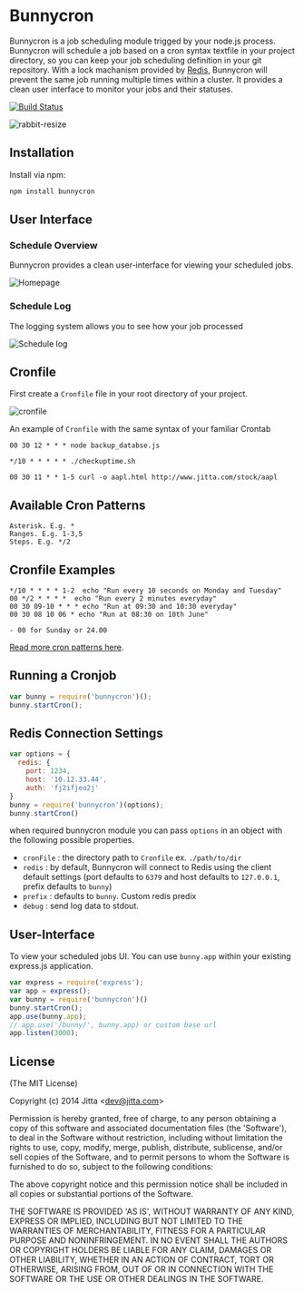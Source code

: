 # Bunnycron
Bunnycron is a job scheduling module trigged by your node.js process. Bunnycron will schedule a job based on a cron syntax textfile in your project directory, so you can keep your job scheduling definition in your git repository. With a lock machanism provided by [Redis](http://redis.io), Bunnycron will prevent the same job running multiple times within a cluster. It provides a clean user interface to monitor your jobs and their statuses.

[![Build Status](https://travis-ci.org/jitta/bunnycron.svg)](https://travis-ci.org/jitta/bunnycron)




![rabbit-resize](https://cloud.githubusercontent.com/assets/837612/8177518/c49d1a5e-142f-11e5-9d30-f7da1ee9e4f8.png)

## Installation

Install via npm:

```sh
npm install bunnycron
```

## User Interface
### Schedule Overview
Bunnycron provides a clean user-interface for viewing your scheduled jobs.

![Homepage](https://cloud.githubusercontent.com/assets/837612/3614327/7ff3db9e-0dbf-11e4-8c7e-b045899b7c29.jpg)

### Schedule Log
The logging system allows you to see how your job processed

![Schedule log](https://cloud.githubusercontent.com/assets/837612/3609667/9ec2fe9c-0d7e-11e4-870c-69d45de7a8fd.png)



## Cronfile
First create a `Cronfile` file in your root directory of your project.

![cronfile](https://cloud.githubusercontent.com/assets/837612/3597594/48a60a5e-0cd4-11e4-9cef-e353240433ef.png)


An example of `Cronfile` with the same syntax of your familiar Crontab

    00 30 12 * * * node backup_databse.js

	*/10 * * * * * ./checkuptime.sh

	00 30 11 * * 1-5 curl -o aapl.html http://www.jitta.com/stock/aapl


## Available Cron Patterns

    Asterisk. E.g. *
    Ranges. E.g. 1-3,5
    Steps. E.g. */2

## Cronfile Examples
    */10 * * * * 1-2  echo "Run every 10 seconds on Monday and Tuesday"
    00 */2 * * * *  echo "Run every 2 minutes everyday"
    00 30 09-10 * * * echo "Run at 09:30 and 10:30 everyday"
    00 30 08 10 06 * echo "Run at 08:30 on 10th June"

    - 00 for Sunday or 24.00


[Read more cron patterns here](http://www.thegeekstuff.com/2009/06/15-practical-crontab-examples/).


## Running a Cronjob

```js
var bunny = require('bunnycron')();
bunny.startCron();
```

## Redis Connection Settings

```js
var options = {
  redis: {
    port: 1234,
    host: '10.12.33.44',
    auth: 'fj2ifjeo2j'
}
bunny = require('bunnycron')(options);
bunny.startCron()
```

when required bunnycron module you can pass `options` in an object with the following possible properties.

* `cronFile` : the directory path to `Cronfile` ex. `./path/to/dir`
* `redis` : by default, Bunnycron will connect to Redis using the client default settings (port defaults to `6379` and host defaults to `127.0.0.1`, prefix defaults to `bunny`)
* `prefix` : defaults to `bunny`. Custom redis predix
* `debug` : send log data to stdout.



## User-Interface
To view your scheduled jobs UI. You can use `bunny.app` within your existing express.js application.

```js
var express = require('express');
var app = express();
var bunny = require('bunnycron')()
bunny.startCron();
app.use(bunny.app);
// app.use('/bunny/', bunny.app) or custom base url
app.listen(3000);

```








## License

(The MIT License)

Copyright (c) 2014 Jitta &lt;dev@jitta.com&gt;

Permission is hereby granted, free of charge, to any person obtaining
a copy of this software and associated documentation files (the
'Software'), to deal in the Software without restriction, including
without limitation the rights to use, copy, modify, merge, publish,
distribute, sublicense, and/or sell copies of the Software, and to
permit persons to whom the Software is furnished to do so, subject to
the following conditions:

The above copyright notice and this permission notice shall be
included in all copies or substantial portions of the Software.

THE SOFTWARE IS PROVIDED 'AS IS', WITHOUT WARRANTY OF ANY KIND,
EXPRESS OR IMPLIED, INCLUDING BUT NOT LIMITED TO THE WARRANTIES OF
MERCHANTABILITY, FITNESS FOR A PARTICULAR PURPOSE AND NONINFRINGEMENT.
IN NO EVENT SHALL THE AUTHORS OR COPYRIGHT HOLDERS BE LIABLE FOR ANY
CLAIM, DAMAGES OR OTHER LIABILITY, WHETHER IN AN ACTION OF CONTRACT,
TORT OR OTHERWISE, ARISING FROM, OUT OF OR IN CONNECTION WITH THE
SOFTWARE OR THE USE OR OTHER DEALINGS IN THE SOFTWARE.
